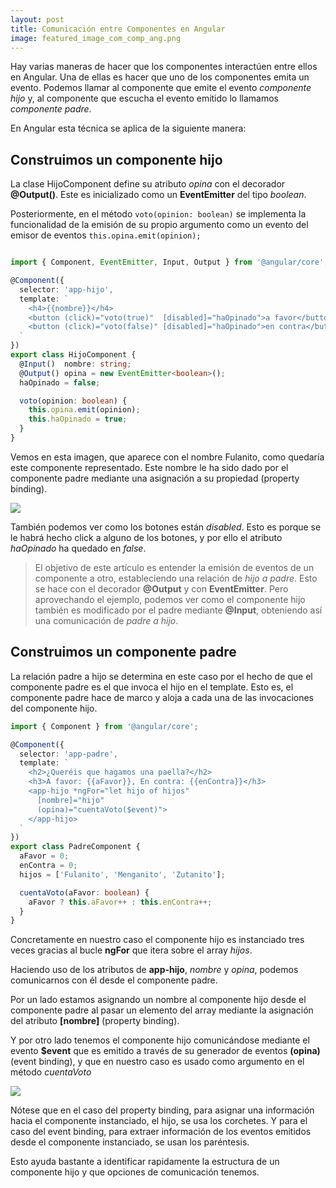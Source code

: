 ```yaml
---
layout: post
title: Comunicación entre Componentes en Angular
image: featured_image_com_comp_ang.png
---
```


Hay varias maneras de hacer que los componentes interactúen entre ellos en Angular. 
Una de ellas es hacer que uno de los componentes emita un evento. Podemos llamar al componente que emite el evento _componente hijo_ y, al componente que escucha el evento emitido lo llamamos _componente padre_.

En Angular esta técnica se aplica de la siguiente manera:

## Construimos un componente hijo

La clase HijoComponent define su atributo _opina_ con el decorador **@Output()**. Este es inicializado como un **EventEmitter** del tipo _boolean_.

Posteriormente, en el método ```voto(opinion: boolean)``` se implementa la funcionalidad de la emisión de su propio argumento como un evento del emisor de eventos ```this.opina.emit(opinion);```
```

```

```typescript
import { Component, EventEmitter, Input, Output } from '@angular/core';

@Component({
  selector: 'app-hijo',
  template: `
    <h4>{{nombre}}</h4>
    <button (click)="voto(true)"  [disabled]="haOpinado">a favor</button>
    <button (click)="voto(false)" [disabled]="haOpinado">en contra</button>
  `
})
export class HijoComponent {
  @Input()  nombre: string;
  @Output() opina = new EventEmitter<boolean>();
  haOpinado = false;

  voto(opinion: boolean) {
    this.opina.emit(opinion);
    this.haOpinado = true;
  }
}
```
Vemos en esta imagen, que aparece con el nombre Fulanito, como quedaría este componente representado. Este nombre le ha sido dado por el componente padre mediante una asignación a su propiedad (property binding). 

![](https://i.imgur.com/OTn9POA.png)

También podemos ver como los botones están _disabled_. Esto es porque se le habrá hecho click a alguno de los botones, y por ello el atributo _haOpinado_ ha quedado en _false_.

>  El objetivo de este artículo es entender la emisión de eventos de un  componente a otro, estableciendo una relación de _hijo a padre_. Esto se hace con el decorador **@Output** y con **EventEmitter**. Pero aprovechando el ejemplo, podemos  ver como el componente hijo también es modificado por el padre mediante **@Input**, obteniendo así una comunicación de _padre a hijo_.

## Construimos un componente padre

La relación padre a hijo se determina en este caso por el hecho de que el componente padre es el que invoca el hijo en el template. Esto es, el componente padre hace de marco y aloja a cada una de las invocaciones del componente hijo. 

```typescript
import { Component } from '@angular/core';

@Component({
  selector: 'app-padre',
  template: `
    <h2>¿Queréis que hagamos una paella?</h2>
    <h3>A favor: {{aFavor}}, En contra: {{enContra}}</h3>
    <app-hijo *ngFor="let hijo of hijos"
      [nombre]="hijo"
      (opina)="cuentaVoto($event)">
    </app-hijo>
  `
})
export class PadreComponent {
  aFavor = 0;
  enContra = 0;
  hijos = ['Fulanito', 'Menganito', 'Zutanito'];

  cuentaVoto(aFavor: boolean) {
    aFavor ? this.aFavor++ : this.enContra++;
  }
}
```
Concretamente en nuestro caso el componente hijo es instanciado tres veces gracias al bucle **ngFor** que itera sobre el array _hijos_.

Haciendo uso de los atributos de **app-hijo**, _nombre_ y _opina_, podemos comunicarnos con él desde el componente padre. 

Por un lado estamos asignando un nombre al componente hijo desde el componente padre al pasar un elemento del array mediante la asignación del atributo **[nombre]** (property binding).

Y por otro lado tenemos el componente hijo comunicándose mediante el evento **$event** que es emitido a través de su generador de eventos **(opina)** (event binding), y que en nuestro caso es usado como argumento en el método _cuentaVoto_

![](https://i.imgur.com/bIGePpb.png)

Nótese que en el caso del property binding, para asignar una información hacia el componente instanciado, el hijo, se usa los corchetes.
Y para el caso del event binding, para extraer información de los eventos emitidos desde el componente instanciado, se usan los paréntesis.

Esto ayuda bastante a identificar rapidamente la estructura de un componente hijo y que opciones de comunicación tenemos.





